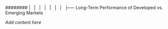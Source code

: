 ######## |   |   |   |   |   |   |   ├── Long-Term Performance of Developed vs. Emerging Markets

*Add content here*
